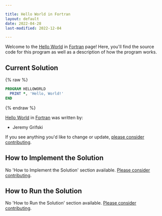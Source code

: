 ```yaml
---

title: Hello World in Fortran
layout: default
date: 2022-04-28
last-modified: 2022-12-04

---
```


Welcome to the [Hello World](https://sampleprograms.io/projects/hello-world) in [Fortran](https://sampleprograms.io/languages/fortran) page! Here, you'll find the source code for this program as well as a description of how the program works.

## Current Solution

{% raw %}

```fortran
PROGRAM HELLOWORLD
  PRINT *, 'Hello, World!'
END
```

{% endraw %}

[Hello World](https://sampleprograms.io/projects/hello-world) in [Fortran](https://sampleprograms.io/languages/fortran) was written by:

- Jeremy Grifski

If you see anything you'd like to change or update, [please consider contributing](https://github.com/TheRenegadeCoder/sample-programs).

## How to Implement the Solution

No 'How to Implement the Solution' section available. [Please consider contributing](https://github.com/TheRenegadeCoder/sample-programs-website).

## How to Run the Solution

No 'How to Run the Solution' section available. [Please consider contributing](https://github.com/TheRenegadeCoder/sample-programs-website).